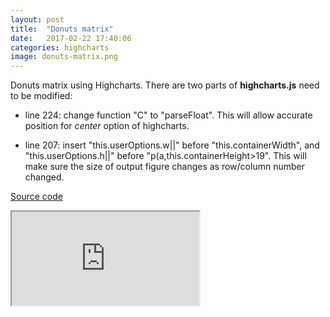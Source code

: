 ```yaml
---
layout: post
title:  "Donuts matrix"
date:   2017-02-22 17:40:06
categories: highcharts
image: donuts-matrix.png
---
```



Donuts matrix using Highcharts. There are two parts of **highcharts.js** need to be modified:

- line 224: change function "C" to "parseFloat". This will allow accurate position for *center* option of highcharts. 

- line 207: insert "this.userOptions.w\|\|" before "this.containerWidth", and "this.userOptions.h\|\|" before "p(a,this.containerHeight>19". This will make sure the size of output figure changes as row/column number changed.
 

[Source code](https://github.com/shinysolutions/donuts)

<iframe src="http://51.175.77.204:3838/donuts/"></iframe><br>

